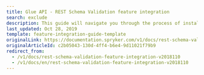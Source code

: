 ```yaml
---
title: Glue API - REST Schema Validation feature integration
search: exclude
description: This guide will navigate you through the process of installing and configuring the REST Schema Validation feature in Spryker OS.
last_updated: Oct 28, 2019
template: feature-integration-guide-template
originalLink: https://documentation.spryker.com/v1/docs/rest-schema-validation-feature-integration-v2018110
originalArticleId: c2b05043-130d-4ff4-b6e4-9d11021f79b9
redirect_from:
  - /v1/docs/rest-schema-validation-feature-integration-v2018110
  - /v1/docs/en/rest-schema-validation-feature-integration-v2018110
---
```



